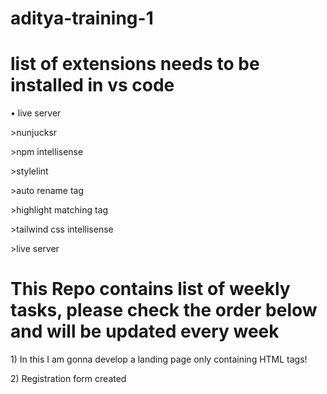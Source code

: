 # aditya-training-1

# list of extensions needs to be installed in vs code
<p><span>&bull;&nbsp;</span><span>live server</span></p>
<p><span>></span><span>nunjucksr</span></p>
<p><span>></span><span>npm intellisense</span></p>
<p><span>></span><span>stylelint</span></p>
<p><span>></span><span>auto rename tag</span></p>
<p><span>></span><span>highlight matching tag</span></p>
<p><span>></span><span>tailwind css intellisense</span></p>
<p><span>></span><span>live server</span></p>

# This Repo contains list of weekly tasks, please check the order below and will be updated every week

<p>1) In this I am gonna develop a landing page only containing HTML tags!</p>
<p>2) Registration form created</p>
